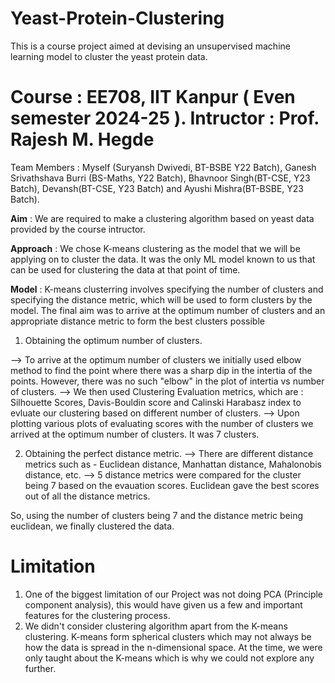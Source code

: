 # Yeast-Protein-Clustering
This is a course project aimed at devising an unsupervised machine learning model to cluster the yeast protein data.

# Course : EE708, IIT Kanpur ( Even semester 2024-25 ). Intructor : Prof. Rajesh M. Hegde
Team Members : Myself (Suryansh Dwivedi, BT-BSBE Y22 Batch), Ganesh Srivathshava Burri (BS-Maths, Y22 Batch), Bhavnoor Singh(BT-CSE, Y23 Batch), Devansh(BT-CSE, Y23 Batch) and Ayushi Mishra(BT-BSBE, Y23 Batch).

**Aim**       : We are required to make a clustering algorithm based on yeast data provided by the 
                course intructor.

**Approach**  : We chose K-means clustering as the model that we will be applying on to cluster the data.
                It was the only ML model known to us that can be used for clustering the data at that point of time.

**Model**     : K-means clusterring involves specifying the number of clusters and specifying the distance metric,
                which will be used to form clusters by the model. The final aim was to arrive at the optimum number
                of clusters and an appropriate distance metric to form the best clusters possible

1. Obtaining the optimum number of clusters.

--> To arrive at the optimum number of clusters we initially used elbow method to find the point where there was 
a sharp dip in the intertia of the points. However, there was no such "elbow" in the plot of 
intertia vs number of clusters.
--> We then used Clustering Evaluation metrics, which are : Silhouette Scores, Davis-Bouldin score and Calinski Harabasz index
to evluate our clustering based on different number of clusters.
--> Upon plotting various plots of evaluating scores with the number of clusters we arrived at the optimum
number of clusters. It was 7 clusters.

2. Obtaining the perfect distance metric.
--> There are different distance metrics such as - Euclidean distance, Manhattan distance, Mahalonobis distance, etc.
--> 5 distance metrics were compared for the cluster being 7 based on the evauation scores. Euclidean gave the best scores
   out of all the distance metrics.

So, using the number of clusters being 7 and the distance metric being euclidean, we finally clustered the data.


# Limitation
1. One of the biggest limitation of our Project was not doing PCA (Principle component analysis), this would have
   given us a few and important features for the clustering process.
2. We didn't consider clustering algorithm apart from the K-means clustering. K-means form spherical clusters
   which may not always be how the data is spread in the n-dimensional space. At the time, we were only taught
   about the K-means which is why we could not explore any further.
                
